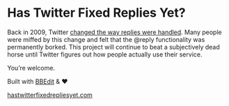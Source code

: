 # Has Twitter Fixed Replies Yet?

Back in 2009, Twitter [changed the way replies were handled](http://blog.twitter.com/2009/05/replies-kerfuffle.html). Many people were miffed by this change and felt that the @reply functionality was permanently borked. This project will continue to beat a subjectively dead horse until Twitter figures out how people actually use their service.

You’re welcome.

Built with [BBEdit](http://www.barebones.com/products/bbedit/) & ♥

[hastwitterfixedrepliesyet.com](http://hastwitterfixedrepliesyet.com/)
